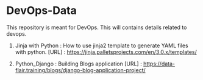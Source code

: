 # DevOps-Data
This repository is meant for DevOps.
This will contains details related to devops.
 
1. Jinja with Python : How to use jinja2 template to generate YAML files with python.
                       [URL] : https://jinja.palletsprojects.com/en/3.0.x/templates/

2. Python_Django : Building Blogs application 
                   [URL] : https://data-flair.training/blogs/django-blog-application-project/
